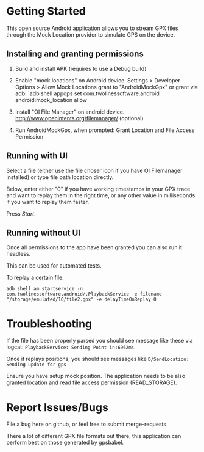 # Getting Started

This open source Android application allows you to stream GPX files through the Mock Location provider to simulate GPS on the device. 

## Installing and granting permissions

1. Build and install APK (requires to use a Debug build)
2. Enable "mock locations" on Android device.
        Settings > Developer Options > Allow Mock Locations
        grant to "AndroidMockGpx" or grant via adb: `adb shell appops set com.twolinessoftware.android android:mock_location allow
3. Install "OI File Manager" on android device. 
        http://www.openintents.org/filemanager/ (optional)

4. Run AndroidMockGpx, when prompted: Grant Location and File Access Permission

## Running with UI

Select a file (either use the file choser icon if you have OI Filemanager installed) or type file path location directly.

Below, enter either "0" if you have working timestamps in your GPX trace and want to replay them in the right time, or any other value in milliseconds if you want to replay them faster.

Press *Start*.

## Running without UI

Once all permissions to the app have been granted you can also run it headless.

This can be used for automated tests.

To replay a certain file:

```shell
adb shell am startservice -n com.twolinessoftware.android/.PlaybackService -e filename "/storage/emulated/10/file2.gpx" -e delayTimeOnReplay 0
```

# Troubleshooting

If the file has been properly parsed you should see message like these via logcat: `PlaybackService: Sending Point in:6962ms`.

Once it replays positions, you should see messages like ```D/SendLocation: Sending update for gps```

Ensure you have setup mock position. The application needs to be also granted location and read file access permission (READ_STORAGE).

# Report Issues/Bugs

File a bug here on github, or feel free to submit merge-requests.

There a lot of different GPX file formats out there, this application can perform best on those generated by gpsbabel.
